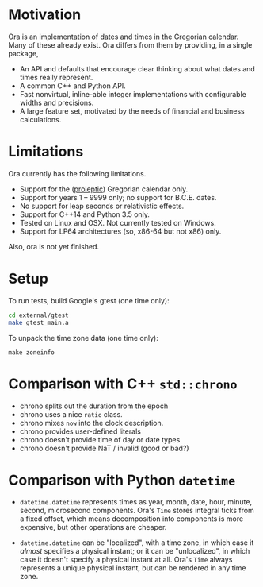 # Motivation

Ora is an implementation of dates and times in the Gregorian calendar.  Many
of these already exist.  Ora differs from them by providing, in a single
package,

- An API and defaults that encourage clear thinking about what dates and times
  really represent.
- A common C++ and Python API.
- Fast nonvirtual, inline-able integer implementations with configurable widths
  and precisions.
- A large feature set, motivated by the needs of financial and business
  calculations. 


# Limitations

Ora currently has the following limitations.

- Support for the
  ([proleptic](https://en.wikipedia.org/wiki/Proleptic_Gregorian_calendar))
  Gregorian calendar only.
- Support for years 1 &ndash; 9999 only; no support for B.C.E. dates.
- No support for leap seconds or relativistic effects.
- Support for C++14 and Python 3.5 only.
- Tested on Linux and OSX.  Not currently tested on Windows.
- Support for LP64 architectures (so, x86-64 but not x86) only.

Also, ora is not yet finished.


# Setup

To run tests, build Google's gtest (one time only):

```sh
cd external/gtest
make gtest_main.a
```

To unpack the time zone data (one time only):

```
make zoneinfo
```

# Comparison with C++ `std::chrono`

- chrono splits out the duration from the epoch
- chrono uses a nice `ratio` class.
- chrono mixes `now` into the clock description.
- chrono provides user-defined literals
- chrono doesn't provide time of day or date types
- chrono doesn't provide NaT / invalid (good or bad?)


# Comparison with Python `datetime`

- `datetime.datetime` represents times as year, month, date, hour, minute,
  second, microsecond components.  Ora's `Time` stores integral ticks from a
  fixed offset, which means decomposition into components is more expensive, but
  other operations are cheaper.

- `datetime.datetime` can be "localized", with a time zone, in which case it
  _almost_ specifies a physical instant; or it can be "unlocalized", in which
  case it doesn't specify a physical instant at all.  Ora's `Time` always
  represents a unique physical instant, but can be rendered in any time zone.

